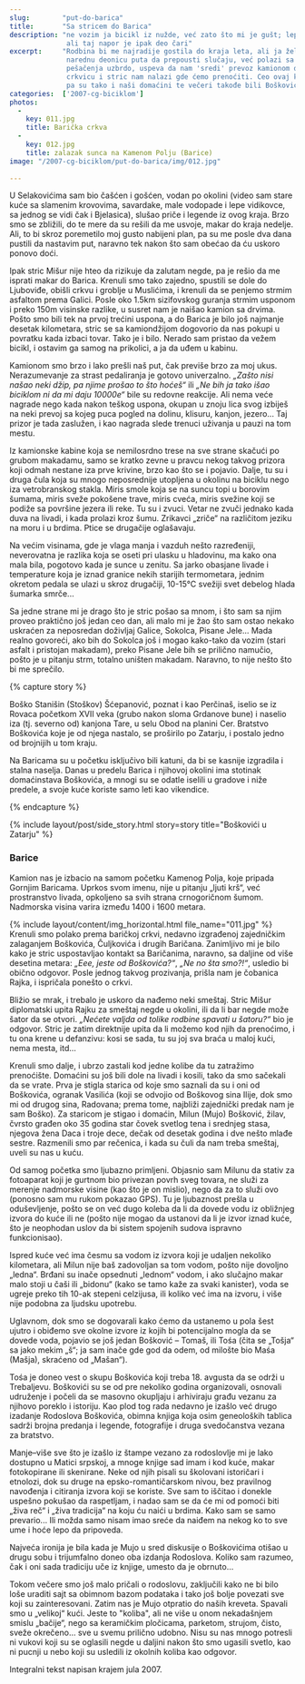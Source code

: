 ```yaml
---
slug:        "put-do-barica"
title:       "Sa stricem do Barica"
description: "ne vozim ja bicikl iz nužde, već zato što mi je gušt; lepo je kada me okolnosti poštede muke i velikog napora, 
              ali taj napor je ipak deo čari"
excerpt:     "Rodbina bi me najradije gostila do kraja leta, ali ja želim da vozim dalje. Ipak stric Mišur ne želi moju
              narednu deonicu puta da prepousti slučaju, već polazi sa mnom kao moj vodič do Barica. Posle nekoliko kilometara
              pešačenja uzbrdo, uspeva da nam 'sredi' prevoz kamionom do Barica. Tamo stižemo predveče, obilazimo novoizgrađenu
              crkvicu i stric nam nalazi gde ćemo prenoćiti. Ceo ovaj kraj je naseljen mnogobrojnim porodicama Boškovića,
              pa su tako i naši domaćini te večeri takođe bili Boškovići."
categories:  ['2007-cg-biciklom']
photos:
  -
    key: 011.jpg
    title: Barička crkva
  -
    key: 012.jpg
    title: zalazak sunca na Kamenom Polju (Barice)
image: "/2007-cg-biciklom/put-do-barica/img/012.jpg"
  
---
```


U Selakovićima sam bio čašćen i gošćen, vodan po okolini (video sam stare kuće sa slamenim krovovima, savardake, 
male vodopade i lepe vidikovce, sa jednog se vidi čak i Bjelasica), slušao priče i legende iz ovog kraja. Brzo smo se 
zbližili, do te mere da su rešili da me usvoje, makar do kraja nedelje. Ali, to bi skroz poremetilo moj gusto nabijeni 
plan, pa su me posle dva dana pustili da nastavim put, naravno tek nakon što sam obećao da ću uskoro ponovo doći. 

Ipak stric Mišur nije hteo da rizikuje da zalutam negde, pa je rešio da me isprati makar do Barica. Krenuli smo tako 
zajedno, spustili se dole do Ljuboviđe, obišli crkvu i groblje u Muslićima, i krenuli da se penjemo strmim asfaltom 
prema Galici. Posle oko 1.5km sizifovskog guranja strmim usponom i preko 150m visinske razlike, u susret nam je naišao 
kamion sa drvima. Pošto smo bili tek na prvoj trećini uspona, a do Barica je bilo još najmanje desetak kilometara, 
stric se sa kamiondžijom dogovorio da nas pokupi u povratku kada izbaci tovar. Tako je i bilo. Nerado sam pristao da 
vežem bicikl, i ostavim ga samog na prikolici, a ja da uđem u kabinu. 

Kamionom smo brzo i lako prešli naš put, čak previše brzo za moj ukus. Nerazumevanje za strast pedaliranja je gotovo 
univerzalno. *„Zašto nisi našao neki džip, pa njime prošao to što hoćeš“* ili *„Ne bih ja tako išao biciklom ni da mi daju 
10000e“* bile su redovne reakcije. Ali nema veće nagrade nego kada nakon teškog uspona, okupan u znoju lica svog izbiješ 
na neki prevoj sa kojeg puca pogled na dolinu, klisuru, kanjon, jezero... Taj prizor je tada zaslužen, i kao nagrada 
slede trenuci uživanja u pauzi na tom mestu. 

Iz kamionske kabine koja se nemilosrdno trese na sve strane skačući po grubom makadamu, samo se kratko zevne u pravcu 
nekog takvog prizora koji odmah nestane iza prve krivine, brzo kao što se i pojavio. 
Dalje, tu su i druga čula koja su mnogo neposrednije utopljena u okolinu na biciklu nego iza vetrobranskog stakla. Miris 
smole koja se na suncu topi u borovim šumama, miris sveže pokošene trave, miris cveća, miris svežine koji se podiže sa 
površine jezera ili reke. Tu su i zvuci. Vetar ne zvuči jednako kada duva na livadi, i kada prolazi kroz šumu. Zrikavci 
„zriče“ na različitom jeziku na moru i u brdima. Ptice se drugačije oglašavaju. 

Na većim visinama, gde je vlaga manja i vazduh nešto razređeniji, neverovatna je razlika koja se oseti pri ulasku u 
hladovinu, ma kako ona mala bila, pogotovo kada je sunce u zenitu. Sa jarko obasjane livade i temperature koja je iznad 
granice nekih starijih termometara, jednim okretom pedala se ulazi u skroz drugačiji, 10-15°C svežiji svet debelog 
hlada šumarka smrče... 

Sa jedne strane mi je drago što je stric pošao sa mnom, i što sam sa njim proveo praktično još jedan ceo dan, ali malo 
mi je žao što sam ostao nekako uskraćen za neposredan doživljaj Galice, Sokolca, Pisane Jele... Mada realno govoreći, 
ako bih do Sokolca još i mogao kako-tako da vozim (stari asfalt i pristojan makadam), preko Pisane Jele bih se prilično 
namučio, pošto je u pitanju strm, totalno uništen makadam. Naravno, to nije nešto što bi me sprečilo. 

{% capture story %}
<p>Boško Stanišin (Stoškov) Šćepanović, poznat i kao Perčinaš, iselio se iz Rovaca početkom XVII veka (grubo nakon sloma 
Grdanove bune) i naselio iza (tj. severno od) kanjona Tare, u selu Obod na planini Cer. Bratstvo Boškovića koje je od 
njega nastalo, se proširilo po Zatarju, i postalo jedno od brojnijih u tom kraju.</p> 

<p>Na Baricama su u početku isključivo bili katuni, da bi se kasnije izgradila i stalna naselja. Danas u predelu Barica i 
njihovoj okolini ima stotinak domaćinstava Boškovića, a mnogi su se odatle iselili u gradove i niže predele, a svoje 
kuće koriste samo leti kao vikendice.</p>
{% endcapture %}

{% include layout/post/side_story.html story=story title="Boškovići u Zatarju" %}

 
### Barice
 
Kamion nas je izbacio na samom početku Kamenog Polja, koje pripada Gornjim Baricama. Uprkos svom imenu, nije u pitanju 
„ljuti krš“, već prostranstvo livada, opkoljeno sa svih strana crnogoričnom šumom. Nadmorska visina varira između 1400 
i 1600 metara. 

{% include layout/content/img_horizontal.html file_name="011.jpg" %}
Krenuli smo polako prema baričkoj crkvi, nedavno izgrađenoj zajedničkim zalaganjem Boškovića, Čuljkovića i drugih 
Baričana. Zanimljivo mi je bilo kako je stric uspostavljao kontakt sa Baričanima, naravno, sa daljine od više desetina 
metara: *„Eee, jeste od Boškovića?“*, *„Ne no šta smo?!“*, usledio bi obično odgovor. Posle jednog takvog prozivanja, 
prišla nam je čobanica Rajka, i ispričala ponešto o crkvi. 

Bližio se mrak, i trebalo je uskoro da nađemo neki smeštaj. Stric Mišur diplomatski upita Rajku za smeštaj negde u 
okolini, ili da li bar negde može šator da se otvori. *„Nećete valjda od tolike rodbine spavati u šatoru?“* bio je 
odgovor. Stric je zatim direktnije upita da li možemo kod njih da prenoćimo, i tu ona krene u defanzivu: kosi se sada, 
tu su joj sva braća u maloj kući, nema mesta, itd...

Krenuli smo dalje, i ubrzo zastali kod jedne kolibe da tu zatražimo prenoćište. Domaćini su još bili dole na livadi i 
kosili, tako da smo sačekali da se vrate. Prva je stigla starica od koje smo saznali da su i oni od Boškovića, ogranak 
Vasilića (koji se odvojio od Boškovog sina Ilije, dok smo mi od drugog sina, Radovana; prema tome, najbliži 
zajednički predak nam je sam Boško). Za staricom je stigao i domaćin, Milun (Mujo) Bošković, žilav, čvrsto građen oko 
35 godina star čovek svetlog tena i srednjeg stasa, njegova žena Daca i troje dece, dečak od desetak godina i dve nešto 
mlađe sestre. Razmenili smo par rečenica, i kada su čuli da nam treba smeštaj, uveli su nas u kuću. 

Od samog početka smo ljubazno primljeni. Objasnio sam Milunu da stativ za fotoaparat koji je gurtnom bio privezan povrh 
sveg tovara, ne služi za merenje nadmorske visine (kao što je on mislio), nego da za to služi ovo (ponosno sam mu 
rukom pokazao GPS). Tu je ljubaznost prešla u oduševljenje, pošto se on već dugo koleba da li da dovede vodu iz 
obližnjeg izvora do kuće ili ne (pošto nije mogao da ustanovi da li je izvor iznad kuće, što je neophodan uslov da bi 
sistem spojenih sudova ispravno funkcionisao). 

Ispred kuće već ima česmu sa vodom iz izvora koji je udaljen nekoliko kilometara, ali Milun nije baš zadovoljan sa tom 
vodom, pošto nije dovoljno „ledna“. Brđani su inače opsednuti „lednom“ vodom, i ako slučajno makar malo stoji u čaši 
ili „bidonu“ (kako se tamo kaže za svaki kanister), voda se ugreje preko tih 10-ak stepeni celzijusa, ili koliko već 
ima na izvoru, i više nije podobna za ljudsku upotrebu. 

Uglavnom, dok smo se dogovarali kako ćemo da ustanemo u pola šest ujutro i obiđemo sve okolne izvore iz kojih bi 
potencijalno mogla da se dovede voda, pojavio se još jedan Bošković – Tomaš, ili Tośa (čita se „Tošja“ sa jako mekim 
„š“; ja sam inače gde god da odem, od milošte bio Maśa (Mašja), skraćeno od „Mašan“). 

Tośa je doneo vest o skupu Boškovića koji treba 18. avgusta da se održi u Trebaljevu. Boškovići su se od pre nekoliko 
godina organizovali, osnovali udruženje i počeli da se masovno okupljaju i arhiviraju građu vezanu za njihovo poreklo 
i istoriju. Kao plod tog rada nedavno je izašlo već drugo izadanje Rodoslova Boškovića, obimna knjiga koja osim 
geneoloških tablica sadrži brojna predanja i legende, fotografije i druga svedočanstva vezana za bratstvo. 

Manje–više sve što je izašlo iz štampe vezano za rodoslovlje mi je lako dostupno u Matici srpskoj, a mnoge knjige sad 
imam i kod kuće, makar fotokopirane ili skenirane. Neke od njih pisali su školovani istoričari i etnolozi, dok su druge 
na epsko-romantičarskom nivou, bez pravilnog navođenja i citiranja izvora koji se koriste. Sve sam to iščitao i donekle 
uspešno pokušao da raspetljam, i nadao sam se da će mi od pomoći biti „živa reč“ i „živa tradicija“ na koju ću naići u 
brdima. Kako sam se samo prevario... Ili možda samo nisam imao sreće da naiđem na nekog ko to sve ume i hoće lepo da 
pripoveda. 

Najveća ironija je bila kada je Mujo u sred diskusije o Boškovićima otišao u drugu sobu i trijumfalno doneo oba izdanja 
Rodoslova. Koliko sam razumeo, čak i oni sada tradiciju uče iz knjige, umesto da je obrnuto... 

Tokom večere smo još malo pričali o rodoslovu, zaključili kako ne bi bilo loše uraditi sajt sa obimnom bazom podataka i 
tako još bolje povezati sve koji su zainteresovani. Zatim nas je Mujo otpratio do naših kreveta. Spavali smo u 
„velikoj“ kući. Jeste to "koliba", ali ne više u onom nekadašnjem smislu „bačije“, nego sa keramičkim pločicama, parketom, 
strujom, čisto, sveže okrečeno... sve u svemu prilično udobno. Nisu su nas mnogo potresli ni vukovi koji su se oglasili 
negde u daljini nakon što smo ugasili svetlo, kao ni pucnji u nebo koji su usledili iz okolnih koliba kao odgovor. 

<span class="caption text-muted pull-right">Integralni tekst napisan krajem jula 2007.</span>
